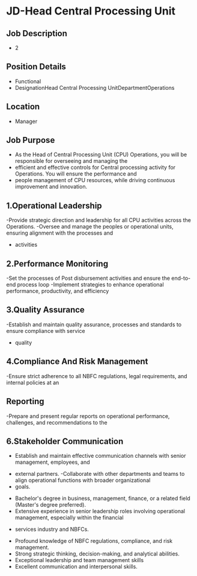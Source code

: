 # JD-Head Central Processing Unit

## Job Description

* 2

## Position Details

* Functional
* DesignationHead Central Processing UnitDepartmentOperations

## Location

* Manager

## Job Purpose

* As the Head of Central Processing Unit (CPU) Operations, you will be responsible for overseeing and managing the
* efficient and effective controls for Central processing activity for Operations. You will ensure the performance and
* people management of CPU resources, while driving continuous improvement and innovation.

## 1.Operational Leadership

-Provide strategic direction and leadership for all CPU activities across the Operations.
-Oversee and manage the peoples or operational units, ensuring alignment with the processes and
* activities

## 2.Performance Monitoring

-Set the processes of Post disbursement activities and ensure the end-to-end process loop
-Implement strategies to enhance operational performance, productivity, and efficiency

## 3.Quality Assurance

-Establish and maintain quality assurance, processes and standards to ensure compliance with service
* quality

## 4.Compliance And Risk Management

-Ensure strict adherence to all NBFC regulations, legal requirements, and internal policies at an

## Reporting

-Prepare and present regular reports on operational performance, challenges, and recommendations to the

## 6.Stakeholder Communication

- Establish and maintain effective communication channels with senior management, employees, and
* external partners.
-Collaborate with other departments and teams to align operational functions with broader organizational
* goals.
- Bachelor's degree in business, management, finance, or a related field (Master's degree preferred).
- Extensive experience in senior leadership roles involving operational management, especially within the financial
* services industry and NBFCs.
- Profound knowledge of NBFC regulations, compliance, and risk management.
- Strong strategic thinking, decision-making, and analytical abilities.
- Exceptional leadership and team management skills
- Excellent communication and interpersonal skills.
